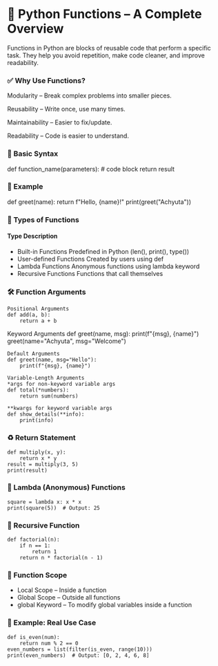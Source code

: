 # 📘 Python Functions – A Complete Overview
Functions in Python are blocks of reusable code that perform a specific task. They help you avoid repetition, make code cleaner, and improve readability.

### ✅ Why Use Functions?
Modularity – Break complex problems into smaller pieces.

Reusability – Write once, use many times.

Maintainability – Easier to fix/update.

Readability – Code is easier to understand.

### 📌 Basic Syntax
def function_name(parameters):
    # code block
    return result
    
### 🔹 Example
def greet(name):
    return f"Hello, {name}!"
print(greet("Achyuta"))

### 🧩 Types of Functions

#### Type	Description
- Built-in Functions	Predefined in Python (len(), print(), type())
- User-defined Functions	Created by users using def
- Lambda Functions	Anonymous functions using lambda keyword
- Recursive Functions	Functions that call themselves

### 🛠️ Function Arguments
```
Positional Arguments
def add(a, b):
    return a + b

```
Keyword Arguments
def greet(name, msg):
    print(f"{msg}, {name}")
greet(name="Achyuta", msg="Welcome")

```
Default Arguments
def greet(name, msg="Hello"):
    print(f"{msg}, {name}")
```

```
Variable-Length Arguments
*args for non-keyword variable args
def total(*numbers):
    return sum(numbers)
```

```
**kwargs for keyword variable args
def show_details(**info):
    print(info)
```
 
### ♻️ Return Statement
```
def multiply(x, y):
    return x * y
result = multiply(3, 5)
print(result)
```

### 🧠 Lambda (Anonymous) Functions

```
square = lambda x: x * x
print(square(5))  # Output: 25
```

### 🔄 Recursive Function

```
def factorial(n):
    if n == 1:
        return 1
    return n * factorial(n - 1)
```
    
### 🧪 Function Scope
- Local Scope – Inside a function
- Global Scope – Outside all functions
- global Keyword – To modify global variables inside a function

### 🎯 Example: Real Use Case

```
def is_even(num):
    return num % 2 == 0
even_numbers = list(filter(is_even, range(10)))
print(even_numbers)  # Output: [0, 2, 4, 6, 8]
```
